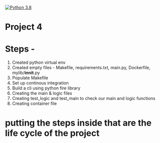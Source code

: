 [![Python 3.8](https://github.com/aadi1405/IDS706_Project4_AJ/actions/workflows/main.yml/badge.svg)](https://github.com/aadi1405/IDS706_Project4_AJ/actions/workflows/main.yml)

# Project 4


# Steps -  

1) Created python virtual env
2) Created empty files - Makefile, requirements.txt, main.py, Dockerfile, mylib/__innit__.py
3) Populate Makefile 
4) Set up continous integration
5) Build a cli using python fire library
6) Creating the main & logic files
7) Creating test_logic and test_main to check our main and logic functions
8) Creating container file


# putting the steps inside that are the life cycle of the project


